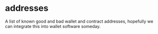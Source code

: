 # addresses
A list of known good and bad wallet and contract addresses, hopefully we can integrate this into wallet software someday.
